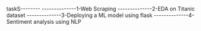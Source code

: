 taskS--------
--------------1-Web Scraping
--------------2-EDA on Titanic dataset
--------------3-Deploying a ML model using flask
--------------4-Sentiment analysis using NLP
